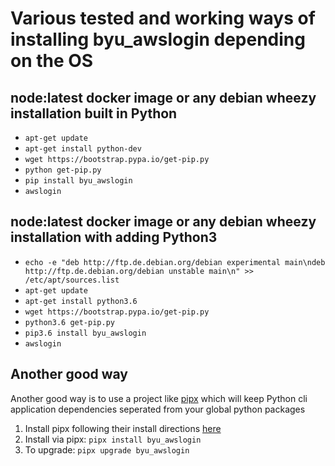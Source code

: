 # Various tested and working ways of installing byu_awslogin depending on the OS

## node:latest docker image or any debian wheezy installation built in Python
* `apt-get update`
* `apt-get install python-dev`
* `wget https://bootstrap.pypa.io/get-pip.py`
* `python get-pip.py`
* `pip install byu_awslogin`
* `awslogin`

## node:latest docker image or any debian wheezy installation with adding Python3
* `echo -e "deb http://ftp.de.debian.org/debian experimental main\ndeb http://ftp.de.debian.org/debian unstable main\n" >> /etc/apt/sources.list`
* `apt-get update`
* `apt-get install python3.6`
* `wget https://bootstrap.pypa.io/get-pip.py`
* `python3.6 get-pip.py`
* `pip3.6 install byu_awslogin`
* `awslogin`


## Another good way
Another good way is to use a project like [pipx](https://pipxproject.github.io/pipx/) which will keep Python cli application dependencies seperated from your global python packages

1. Install pipx following their install directions [here](https://pipxproject.github.io/pipx/installation/)
2. Install via pipx: `pipx install byu_awslogin`
3. To upgrade: `pipx upgrade byu_awslogin`
